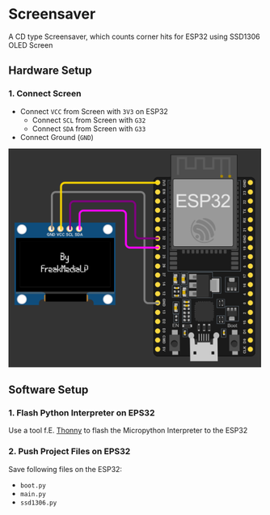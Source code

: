 # Screensaver
A CD type Screensaver, which counts corner hits for ESP32 using SSD1306 OLED Screen

## Hardware Setup

### 1. Connect Screen
- Connect `VCC` from Screen with `3V3` on ESP32
  - Connect `SCL` from Screen with `G32`
  - Connect `SDA` from Screen with `G33`
- Connect Ground (`GND`)

<img src="https://raw.githubusercontent.com/FreakMediaLP/Screensaver/main/circuit%20sketch.png" width="500">

## Software Setup

### 1. Flash Python Interpreter on EPS32

Use a tool f.E. [Thonny](https://thonny.org/) to flash the Micropython Interpreter to the ESP32

### 2. Push Project Files on EPS32

Save following files on the ESP32:
- `boot.py`
- `main.py`
- `ssd1306.py`
